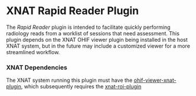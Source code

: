 # XNAT Rapid Reader Plugin

The _Rapid Reader_ plugin is intended to facilitate quickly performing radiology reads from a worklist of sessions that need assessment.
This plugin depends on the XNAT OHIF viewer plugin being installed in the host XNAT system, but in the future may include a customized
viewer for a more streamlined workflow.

### XNAT Dependencies

The XNAT system running this plugin must have the [ohif-viewer-xnat-plugin](https://bitbucket.org/icrimaginginformatics/ohif-viewer-xnat-plugin),
which subsequently requires the [xnat-roi-plugin](https://bitbucket.org/icrimaginginformatics/)